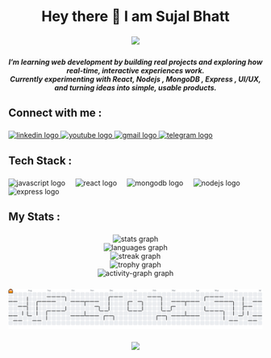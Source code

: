 <h1 align="center">Hey there 👋 I am Sujal Bhatt</h1>

###

<div align="center">
  <img height="200" src="https://i.pinimg.com/originals/e4/26/70/e426702edf874b181aced1e2fa5c6cde.gif"  />
</div>

###

<h5 align="center">I’m learning web development by building real projects and exploring how real-time, interactive experiences work.<br>Currently experimenting with React, Nodejs , MongoDB , Express , UI/UX, and turning ideas into simple, usable products.</h5>

###

<h2 align="left">Connect with me :</h2>

###

<div align="left">
  <a href = "https://www.linkedin.com/in/sujal-bhatt-168020306/">
    <img src="https://raw.githubusercontent.com/maurodesouza/profile-readme-generator/master/src/assets/icons/social/linkedin/default.svg" width="52" height="40" alt="linkedin logo"  />
  </a>
  <a href = "https://www.youtube.com/@sujalbhatt1">
    <img src="https://raw.githubusercontent.com/maurodesouza/profile-readme-generator/master/src/assets/icons/social/youtube/default.svg" width="52" height="40" alt="youtube logo"  />
  </a>
  <a href = "mailto:vimlabhatt97@gmail.com">
    <img src="https://raw.githubusercontent.com/maurodesouza/profile-readme-generator/master/src/assets/icons/social/gmail/default.svg" width="52" height="40" alt="gmail logo"  />
  </a>
  <a href = "https://t.me/">
    <img src="https://raw.githubusercontent.com/maurodesouza/profile-readme-generator/master/src/assets/icons/social/telegram/default.svg" width="52" height="40" alt="telegram logo"  />
  </a>
</div>

###

<h2 align="left">Tech Stack  :</h2>

###

<div align="left">
  <img src="https://cdn.jsdelivr.net/gh/devicons/devicon/icons/javascript/javascript-original.svg" height="40" alt="javascript logo"  />
  <img width="12" />
  <img src="https://cdn.jsdelivr.net/gh/devicons/devicon/icons/react/react-original.svg" height="40" alt="react logo"  />
  <img width="12" />
  <img src="https://cdn.jsdelivr.net/gh/devicons/devicon/icons/mongodb/mongodb-original.svg" height="40" alt="mongodb logo"  />
  <img width="12" />
  <img src="https://cdn.jsdelivr.net/gh/devicons/devicon/icons/nodejs/nodejs-original.svg" height="40" alt="nodejs logo"  />
  <img width="12" />
  <img src="https://cdn.jsdelivr.net/gh/devicons/devicon/icons/express/express-original.svg" height="40" alt="express logo"  />
</div>

###

<h2 align="left">My Stats :</h2>

###

<div align="center">
  <img src="https://github-readme-stats.vercel.app/api?username=SujalBhatt&hide_title=false&hide_rank=false&show_icons=true&include_all_commits=true&count_private=true&disable_animations=false&theme=dracula&locale=en&hide_border=false&order=1" height="200" alt="stats graph" /> <br>
  <img src="https://github-readme-stats.vercel.app/api/top-langs?username=SujalBhatt&locale=en&hide_title=false&layout=compact&card_width=320&langs_count=3&theme=dracula&hide_border=false&order=2" height="" alt="languages graph" /> <br>
  <img src="https://streak-stats.demolab.com?user=SujalBhatt&locale=en&mode=daily&theme=dracula&hide_border=false&border_radius=5&order=3" height="150" alt="streak graph" /> <br>
  <img src="https://github-profile-trophy.vercel.app?username=SujalBhatt&theme=dracula&column=-1&row=1&margin-w=8&margin-h=8&no-bg=false&no-frame=false&order=4" height="150" alt="trophy graph" /> <br>
  <img src="https://github-readme-activity-graph.vercel.app/graph?username=SujalBhatt&radius=16&theme=react&area=true&order=5&custom_title=Contribution%20Graph" height="300" alt="activity-graph graph"  />
</div>

###

<picture>
  <source media="(prefers-color-scheme: dark)" srcset="https://raw.githubusercontent.com/SujalBhatt/SujalBhatt/output/pacman-contribution-graph-dark.svg">
  <source media="(prefers-color-scheme: light)" srcset="https://raw.githubusercontent.com/SujalBhatt/SujalBhatt/output/pacman-contribution-graph.svg">
  <img alt="pacman contribution graph" src="https://raw.githubusercontent.com/SujalBhatt/SujalBhatt/output/pacman-contribution-graph.svg">
</picture>

###

<div align="center">
  <img src="https://profile-counter.glitch.me/SujalBhatt/count.svg?"  />
</div>

###


